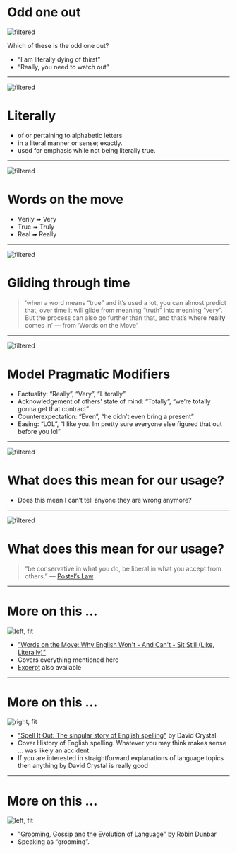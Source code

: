 # Odd one out

![filtered](DCTM_Penguin_UK_DK_AL237190_xwnkdp_hj1qjw.jpg)

Which of these is the odd one out?

* “I am literally dying of thirst”
* “Really, you need to watch out”

---

![filtered](DCTM_Penguin_UK_DK_AL237190_xwnkdp_hj1qjw.jpg)

# Literally

* of or pertaining to alphabetic letters
* in a literal manner or sense; exactly.
* used for emphasis while not being literally true.

---

![filtered](DCTM_Penguin_UK_DK_AL237190_xwnkdp_hj1qjw.jpg)

# Words on the move

* Verily ➠ Very
* True ➠ Truly
* Real ➠ Really

---

![filtered](DCTM_Penguin_UK_DK_AL237190_xwnkdp_hj1qjw.jpg)

# Gliding through time

> ‘when a word means “true” and it’s used a lot, you can almost predict that, over time it will glide from meaning “truth” into meaning “very”. But the process can also go further than that, and that’s where **really** comes in’ — from ‘Words on the Move’


---

![filtered](DCTM_Penguin_UK_DK_AL237190_xwnkdp_hj1qjw.jpg)

# Model Pragmatic Modifiers

* Factuality: “Really”, “Very”, “Literally”
* Acknowledgement of others’ state of mind: “Totally”, “we’re totally gonna get that contract”
* Counterexpectation: “Even”, “he didn’t even bring a present”
* Easing: “LOL”, “I like you. Im pretty sure everyone else figured that out before you lol”

---

![filtered](DCTM_Penguin_UK_DK_AL237190_xwnkdp_hj1qjw.jpg)

# What does this mean for our usage?

* Does this mean I can’t tell anyone they are wrong anymore?

---

![filtered](DCTM_Penguin_UK_DK_AL237190_xwnkdp_hj1qjw.jpg)

# What does this mean for our usage?

> “be conservative in what you do, be liberal in what you accept from others.” — [Postel’s Law](https://en.wikipedia.org/wiki/Robustness_principle)

---

# More on this …

![left, fit](wotm.jpg)

* ["Words on the Move: Why English Won't - And Can't - Sit Still (Like, Literally)"](https://www.amazon.co.uk/Words-Move-English-Still-Literally/dp/1250143780)
* Covers everything mentioned here
* [Excerpt](https://www.thedailybeast.com/how-english-got-up-close-and-personal) also available

---

# More on this …

![right, fit](spellitout.jpg)

* ["Spell It Out: The singular story of English spelling"](https://www.amazon.co.uk/Spell-Out-singular-English-spelling/dp/1846685680) by David Crystal
* Cover History of English spelling. Whatever you may think makes sense … was likely an accident.
* If you are interested in straightforward explanations of language topics then anything by David Crystal is really good

---

# More on this …

![left, fit](grooming.jpg)

* ["Grooming, Gossip and the Evolution of Language"](https://www.amazon.co.uk/Grooming-Gossip-Evolution-Language-Professor/dp/0571173977) by Robin Dunbar
* Speaking as “grooming”.
